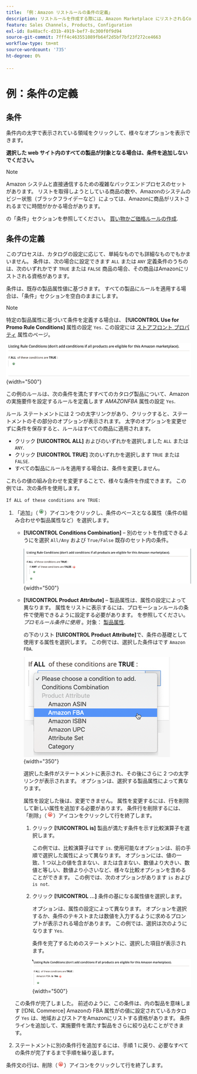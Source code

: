 ```yaml
---
title: 「例：Amazon リストルールの条件の定義」
description: リストルールを作成する際には、Amazon Marketplace にリストされるCommerce カタログ商品を識別するための条件を定義します。
feature: Sales Channels, Products, Configuration
exl-id: 8a48acfc-d31b-4919-bef7-8c300f0f9d94
source-git-commit: 7fff4c463551089fb64f2d5bf7bf23f272ce4663
workflow-type: tm+mt
source-wordcount: '735'
ht-degree: 0%

---
```


# 例：条件の定義

## 条件

条件内の太字で表示されている領域をクリックして、様々なオプションを表示できます。

**選択した web サイト内のすべての製品が対象となる場合は、条件を追加しないでください。**

>[!NOTE]
>
>Amazon システムと直接通信するための複雑なバックエンドプロセスのセットがあります。 リストを取得しようとしている商品の数や、Amazonのシステムのビジー状態（ブラックフライデーなど）によっては、Amazonに商品がリストされるまでに時間がかかる場合があります。

の「条件」セクションを参照してください。 [買い物かご価格ルールの作成](https://experienceleague.adobe.com/docs/commerce-admin/marketing/promotions/catalog-rules/price-rules-catalog-create.html).

## 条件の定義

このプロセスは、カタログの設定に応じて、単純なものでも詳細なものでもかまいません。 条件は、次の場合に設定できます `ALL` または `ANY` 定義条件のうちのは、次のいずれかです `TRUE` または `FALSE` 商品の場合、その商品はAmazonにリストされる資格があります。

条件は、既存の製品属性値に基づきます。 すべての製品にルールを適用する場合は、「条件」セクションを空白のままにします。

>[!NOTE]
>
>特定の製品属性に基づいて条件を定義する場合は、 **[!UICONTROL Use for Promo Rule Conditions]** 属性の設定 `Yes`. この設定には [ストアフロント プロパティ](https://experienceleague.adobe.com/docs/commerce-admin/catalog/product-attributes/product-attributes-add.html) 属性のページ。

![条件 – 1 行目](assets/ob-listing-rule-conditions-start.png){width="500"}

この例のルールは、次の条件を満たすすべてのカタログ製品について、Amazonの実施要件を設定するルールを定義します _AMAZONFBA_ 属性の設定 `Yes`.

ルール ステートメントには 2 つの太字リンクがあり、クリックすると、ステートメントのその部分のオプションが表示されます。 太字のオプションを変更せずに条件を保存すると、ルールはすべての商品に適用されます。

- クリック **[!UICONTROL ALL]** およびのいずれかを選択しました `ALL` または `ANY`.
- クリック **[!UICONTROL TRUE]** 次のいずれかを選択します `TRUE` または `FALSE`.
- すべての製品にルールを適用する場合は、条件を変更しません。

これらの値の組み合わせを変更することで、様々な条件を作成できます。 この例では、次の条件を使用します。

`If ALL of these conditions are TRUE:`

1. 「追加」（![アイコンを追加](assets/btn-add-grn.png)）アイコンをクリックし、条件のベースとなる属性（条件の組み合わせや製品属性など）を選択します。

   - **[!UICONTROL Conditions Combination]**  – 別のセットを作成できるようにを選択 `All/Any` および `True/False` 既存のセット内の条件。

     ![条件の組み合わせ](assets/ob-conditions-combinations.png){width="500"}

   - **[!UICONTROL Product Attribute]**  – 製品属性は、属性の設定によって異なります。 属性をリストに表示するには、プロモーションルールの条件で使用できるように設定する必要があります。 を参照してください。 _プロモルール条件に使用_ 。対象： [製品属性](https://experienceleague.adobe.com/docs/commerce-admin/catalog/product-attributes/product-attributes.html).

     の下のリスト **[!UICONTROL Product Attribute]**&#x200B;で、条件の基礎として使用する属性を選択します。 この例では、選択した条件はです `Amazon FBA`.

     ![条件ライン 2、パート 2](assets/ob-condition-attribute-dropdown.png){width="350"}

     選択した条件がステートメントに表示され、その後にさらに 2 つの太字リンクが表示されます。 オプションは、選択する製品属性によって異なります。

     属性を設定した後は、変更できません。 属性を変更するには、行を削除して新しい属性を追加する必要があります。 条件行を削除するには、「削除」（![アイコンを削除](assets/btn-del-red.png)）アイコンをクリックして行を終了します。

      1. クリック **[!UICONTROL is]** 製品が満たす条件を示す比較演算子を選択します。

         この例では、比較演算子はです `is`. 使用可能なオプションは、前の手順で選択した属性によって異なります。 オプションには、値の一致、1 つ以上の値を含まない、または含まない、数値より大きい、数値と等しい、数値より小さいなど、様々な比較オプションを含めることができます。 この例では、次のオプションがあります `is` および `is not`.

      1. クリック **[!UICONTROL ...]** 条件の基になる属性値を選択します。

         オプションは、属性の設定によって異なります。 オプションを選択するか、条件のテキストまたは数値を入力するように求めるプロンプトが表示される場合があります。 この例では、選択は次のようになります `Yes`.

         条件を完了するためのステートメントに、選択した項目が表示されます。

         ![条件 2 のパート 3](assets/ob-listing-rule-condition-is.png){width="500"}

   この条件が完了しました。 前述のように、この条件は、内の製品を意味します [!DNL Commerce] Amazonの FBA 属性がの値に設定されているカタログ `Yes` は、地域およびストアをAmazonにリストする資格があります。 条件ラインを追加して、実施要件を満たす製品をさらに絞り込むことができます。

1. ステートメントに別の条件行を追加するには、手順 1 に戻り、必要なすべての条件が完了するまで手順を繰り返します。

条件文の行は、削除（![アイコンを削除](assets/btn-del-red.png)）アイコンをクリックして行を終了します。
